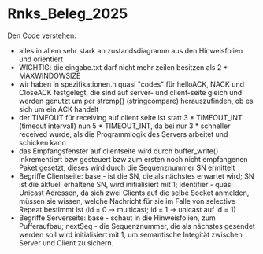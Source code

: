 # Rnks_Beleg_2025
Den Code verstehen:
* alles in allem sehr stark an zustandsdiagramm aus den Hinweisfolien und orientiert
* WICHTIG: die eingabe.txt darf nicht mehr zeilen besitzen als 2 * MAXWINDOWSIZE
* wir haben in spezifikationen.h quasi "codes" für helloACK, NACK und CloseACK festgelegt, die sind auf server- und client-seite gleich und werden genutzt um per strcmp() (stringcompare) herauszufinden, ob es sich um ein ACK handelt
* der TIMEOUT für receiving auf client seite ist statt 3 * TIMEOUT_INT (timeout intervall) nun 5 * TIMEOUT_INT, da bei nur 3 * schneller received wurde, als die Programmlogik des Servers arbeitet und schicken kann
* das Empfangsfenster auf clientseite wird durch buffer_write() inkrementiert bzw gesteuert bzw zum ersten noch nicht empfangenen Paket gesetzt, dieses wird durch die Sequenznummer SN ermittelt
* Begriffe Clientseite: base - ist die SN, die als nächstes erwartet wird; SN ist die aktuell erhaltene SN, wird initialisiert mit 1; identifier - quasi Unicast Adressen, da sich zwei Clients auf die selbe Socket anmelden, müssen sie wissen, welche Nachricht für sie im Falle von selective Repeat bestimmt ist (id = 0 -> multicast; id = 1 -> unicast auf id = 1)
* Begriffe Serverseite: base - schaut in die Hinweisfolien, zum Pufferaufbau; nextSeq - die Sequenznummer, die als nächstes gesendet werden soll wird initialisiert mit 1, um semantische Integität zwischen Server und Client zu sichern.
